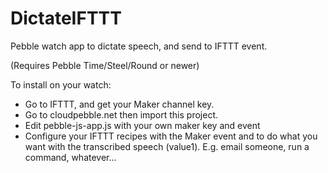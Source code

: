 # DictateIFTTT
Pebble watch app to dictate speech, and send to IFTTT event.

(Requires Pebble Time/Steel/Round or newer)

To install on your watch:
- Go to IFTTT, and get your Maker channel key.
- Go to cloudpebble.net then import this project.
- Edit pebble-js-app.js with your own maker key and event
- Configure your IFTTT recipes with the Maker event and to do what you want with the transcribed speech (value1). E.g. email someone, run a command, whatever...
